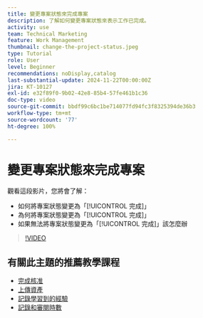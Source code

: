 ```yaml
---
title: 變更專案狀態來完成專案
description: 了解如何變更專案狀態來表示工作已完成。
activity: use
team: Technical Marketing
feature: Work Management
thumbnail: change-the-project-status.jpeg
type: Tutorial
role: User
level: Beginner
recommendations: noDisplay,catalog
last-substantial-update: 2024-11-22T00:00:00Z
jira: KT-10127
exl-id: e32f89f0-9b02-42e8-85b4-57fe461b1c36
doc-type: video
source-git-commit: bbdf99c6bc1be714077fd94fc3f8325394de36b3
workflow-type: tm+mt
source-wordcount: '77'
ht-degree: 100%

---
```


# 變更專案狀態來完成專案

觀看這段影片，您將會了解：

* 如何將專案狀態變更為「[!UICONTROL 完成]」
* 為何將專案狀態變更為「[!UICONTROL 完成]」
* 如果無法將專案狀態變更為「[!UICONTROL 完成]」該怎麼辦

>[!VIDEO](https://video.tv.adobe.com/v/3439369/?quality=12&learn=on&enablevpops=1&captions=chi_hant)

## 有關此主題的推薦教學課程

* [完成核准](/help/manage-work/close-a-project/complete-approvals.md)
* [上傳資產](/help/manage-work/close-a-project/upload-assets.md)
* [記錄學習到的經驗](/help/manage-work/close-a-project/lessons-learned-from-closing-a-project.md)
* [記錄和審閱時數](/help/manage-work/close-a-project/log-and-review-hours.md)

